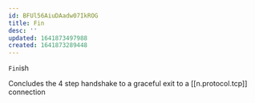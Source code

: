 ```yaml
---
id: BFUl56AiuDAadw07IkROG
title: Fin
desc: ''
updated: 1641873497988
created: 1641873289448
---
```


`Fin`ish

Concludes the 4 step handshake to a graceful exit to a [[n.protocol.tcp]] connection

